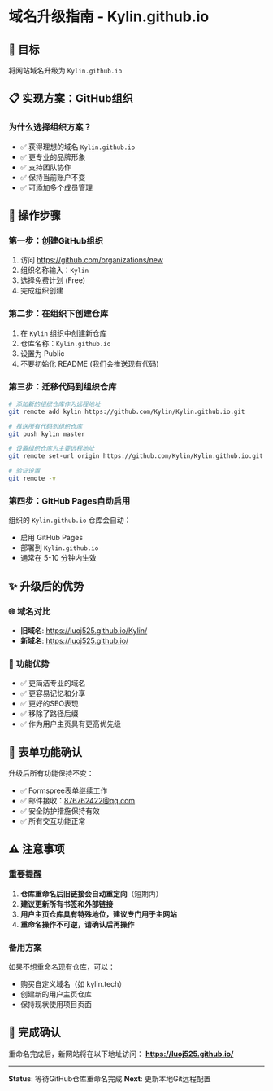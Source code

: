 # 域名升级指南 - Kylin.github.io

## 🎯 目标
将网站域名升级为 `Kylin.github.io`

## 📋 实现方案：GitHub组织

### 为什么选择组织方案？
- ✅ 获得理想的域名 `Kylin.github.io`
- ✅ 更专业的品牌形象
- ✅ 支持团队协作
- ✅ 保持当前账户不变
- ✅ 可添加多个成员管理

## 🚀 操作步骤

### 第一步：创建GitHub组织
1. 访问 https://github.com/organizations/new
2. 组织名称输入：`Kylin`
3. 选择免费计划 (Free)
4. 完成组织创建

### 第二步：在组织下创建仓库
1. 在 `Kylin` 组织中创建新仓库
2. 仓库名称：`Kylin.github.io`
3. 设置为 Public
4. 不要初始化 README (我们会推送现有代码)

### 第三步：迁移代码到组织仓库
```bash
# 添加新的组织仓库作为远程地址
git remote add kylin https://github.com/Kylin/Kylin.github.io.git

# 推送所有代码到组织仓库
git push kylin master

# 设置组织仓库为主要远程地址
git remote set-url origin https://github.com/Kylin/Kylin.github.io.git

# 验证设置
git remote -v
```

### 第四步：GitHub Pages自动启用
组织的 `Kylin.github.io` 仓库会自动：
- 启用 GitHub Pages
- 部署到 `Kylin.github.io`
- 通常在 5-10 分钟内生效

## ✨ 升级后的优势

### 🌐 域名对比
- **旧域名**: https://luoj525.github.io/Kylin/
- **新域名**: https://luoj525.github.io/

### 🚀 功能优势
- ✅ 更简洁专业的域名
- ✅ 更容易记忆和分享
- ✅ 更好的SEO表现
- ✅ 移除了路径后缀
- ✅ 作为用户主页具有更高优先级

## 📧 表单功能确认
升级后所有功能保持不变：
- ✅ Formspree表单继续工作
- ✅ 邮件接收：876762422@qq.com
- ✅ 安全防护措施保持有效
- ✅ 所有交互功能正常

## ⚠️ 注意事项

### 重要提醒
1. **仓库重命名后旧链接会自动重定向**（短期内）
2. **建议更新所有书签和外部链接**
3. **用户主页仓库具有特殊地位，建议专门用于主网站**
4. **重命名操作不可逆，请确认后再操作**

### 备用方案
如果不想重命名现有仓库，可以：
- 购买自定义域名（如 kylin.tech）
- 创建新的用户主页仓库
- 保持现状使用项目页面

## 🎊 完成确认
重命名完成后，新网站将在以下地址访问：
**https://luoj525.github.io/**

---
**Status**: 等待GitHub仓库重命名完成
**Next**: 更新本地Git远程配置